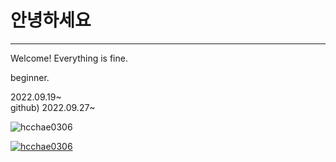 # 안녕하세요
---
Welcome! Everything is fine.

beginner.

2022.09.19~   
github) 2022.09.27~

![hcchae0306](https://activity-graph.herokuapp.com/graph?username=your-username)

[![hcchae0306](https://github-readme-stats.vercel.app/api?username=hcchae0306)](https://github.com/anuraghazra/github-readme-stats)
